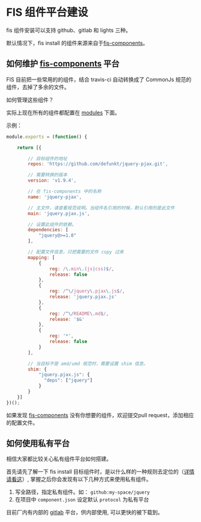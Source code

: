 FIS 组件平台建设
=============================

fis 组件安装可以支持 github、gitlab 和 lights 三种。

默认情况下，fis install 的组件来源来自于[fis-components](https://github.com/fis-components)。

## 如何维护 [fis-components](https://github.com/fis-components) 平台

FIS 目前把一些常用的的组件，结合 travis-ci 自动转换成了 CommonJs 规范的组件，去掉了多余的文件。

如何管理这些组件？

实际上现在所有的组件都配置在 [modules](https://github.com/fis-components/components/tree/master/modules) 下面。


示例：

```javascript
module.exports = (function() {

    return [{

        // 目标组件的地址
        repos: 'https://github.com/defunkt/jquery-pjax.git',

        // 需要转换的版本
        version: 'v1.9.4',

        // 在 fis-components 中的名称
        name: 'jquery-pjax',

        // 主文件，请查看规范说明。当组件名引用的时候，默认引用的是此文件
        main: 'jquery.pjax.js',

        // 设置此组件的依赖。
        dependencies: [
            "jquery@>=1.8"
        ],

        // 配置文件信息，只把需要的文件 copy 过来
        mapping: [
            {
                reg: /\.min\.(js|css)$/,
                release: false
            },
            {
                reg: /^\/jquery\.pjax\.js$/,
                release: 'jquery.pjax.js'
            },
            {
                reg: /^\/README\.md$/,
                release: '$&'
            },
            {
                reg: '*',
                release: false
            }
        ],

        // 当目标不是 amd/umd 规范时，需要设置 shim 信息。
        shim: {
            "jquery.pjax.js": {
              "deps": ["jquery"]
            }
        }
    }]
})();
```

如果发现 [fis-components](https://github.com/fis-components) 没有你想要的组件，欢迎提交pull request，添加相应的配置文件。

## 如何使用私有平台

相信大家都比较关心私有组件平台如何搭建。

首先请先了解一下 fis install 目标组件时，是以什么样的一种规则去定位的（[详情请看这](https://github.com/fis-components/components/blob/master/install.md#component-%E8%B7%AF%E5%BE%84%E8%AF%B4%E6%98%8E)）, 掌握之后你会发现有以下几种方式来使用私有组件。

1. 写全路径，指定私有组件。如： `github:my-space/jquery`
2. 在项目中 `component.json` 设定默认 `protocol` 为私有平台

目前厂内有内部的 [gitlab](http://gitlab.baidu.com/groups/fis-components) 平台，供内部使用, 可以更快的被下载到。
